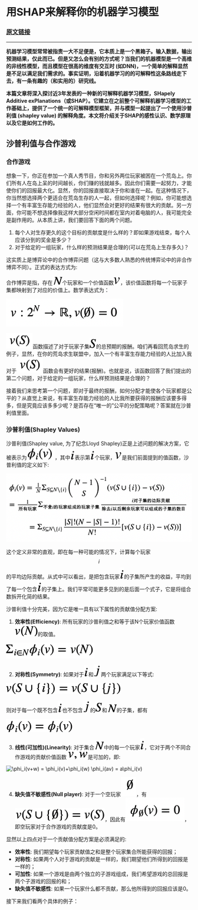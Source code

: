 # 用SHAP来解释你的机器学习模型
### [原文链接](https://bjlkeng.github.io/posts/model-explanability-with-shapley-additive-explanations-shap/#id1)

---

**机器学习模型常常被指责一大不足便是，它本质上是一个黑箱子。输入数据，输出预测结果，仅此而已。但是又怎么会有别的方式呢？当我们的机器模型是一个高维的非线性模型，而且模型在很高的维度有交互时 (如DNN)，一个简单的解释显然是不足以满足我们需求的。事实证明，沿着机器学习的的可解释性这条路线走下去，有一条有趣的（和实用的）研究线。**

**本篇文章将深入探讨近3年发表的一种新的可解释机器学习模型，SHapely Additive exPlanations（或SHAP）。它建立在之前整个可解释机器学习模型的工作基础上，提供了一个统一的可解释模型框架，并与模型一起提出了一个使用沙普利值 (shapley value) 的解释角度。本文将介绍关于SHAP的感性认识、数学原理以及它是如何工作的。**

## 沙普利值与合作游戏
### 合作游戏
想象一下，你正在参加一个真人秀节目，你和另外两位玩家被困在一个荒岛上。你们所有人在岛上呆的时间越长，你们赚的钱就越多。因此你们需要一起努力，才能使你们的回报最大化。显然，你的回报直接取决于你和谁在一起。在这种情况下，你当然想选择两个更适合在荒岛生存的人一起，但如何选择呢？例如，你可能想选择一个有丰富生存能力经验的人，他们显然会对更好的结果有很大的贡献。另一方面，你可能不想选择像我这样大部分空闲时间都在室内对着电脑的人，我可能完全是副作用的。从本质上讲，我们要回答下面的两个问题。

1.  每个人对生存更久的这个目标的贡献度是什么样的？即如果游戏结束，每个人应该分到的奖金是多少？
2.  对于给定的一组玩家，什么样的预测结果是合理的(可以在荒岛上生存多久)？

这实质上是博弈论中的合作博弈问题（这与大多数人熟悉的传统博弈论中的非合作博弈不同）。正式的表达方式为:

合作博弈是指，存在![](./pics/N.png)个玩家和一个价值函数![](./pics/v.png)，该价值函数将每一个玩家子集都映射到了对应的价值上。数学表达式为：

![$$v: 2^N \rightarrow \mathbb{R}, v(\emptyset)=0$$](./pics/eq1.png)

![](./pics/vs.png)函数描述了对于玩家子集![](./pics/s.png)的总预期的报酬。咱们再看回荒岛求生的例子，显然，在你的荒岛求生联盟中，加入一个有丰富生存能力经验的人比加入我对于![](./pics/vs.png)函数会有更好的结果(报酬)。也就是说，该函数回答了我们提出的第二个问题，对于给定的一组玩家，什么样预测结果是合理的？

接着我们来思考第一个问题，即对于最终的报酬，如何分配才能使各个玩家都是公平的？从直觉上来说，有丰富生存能力经验的人比我所要获得的报酬应该要多得多，但是究竟应该多多少呢？是否存在“唯一的”公平的分配策略呢？答案就在沙普利值里面。

### 沙普利值(Shapley Values)
沙普利值(Shapley value, 为了纪念Lloyd Shapley)正是上述问题的解决方案，它被表示为![](./pics/fiv.png)，其中![](./pics/i.png)表示第![](./pics/i.png)个玩家，![](./pics/v.png)是我们前面提到的值函数，沙普利值的定义如下:

![$$\phi_i(v) = \frac{1}{N}\Sigma_{S\subseteq N\backslash\{i\}} {\begin{pmatrix} N-1\\ S\end{pmatrix}}^{-1}(v(S\cup\{i\})-v(S))= \frac{1}{所有玩家}\Sigma_{不含i的玩家组成的玩家子集}\frac{i对子集的边际贡献}{除去i以后剩余玩家可以组成的子集的数目}= \Sigma_{S\subseteq N\backslash\{i\}}\frac{|S|!(N-|S|-1)!}{N!}[v(S\cup\{i\})-v(S))]$$](./pics/eq2.png)
 
 
 这个定义非常的直观，即在每一种可能的情况下，计算每个玩家$$i$$的平均边际贡献。从式中可以看出，是把包含玩家![](./pics/i.png)的子集所产生的收益，平均到了每一个包含![](./pics/i.png)的子集上。我们平常可能更多见到的是后面一个式子，它是将组合数拆开化简的结果。
 
 沙普利值十分完美，因为它是唯一具有以下属性的贡献值分配方案:
 
 1. **效率性(Efficiency)**: 所有玩家的沙普利值之和等于该N个玩家价值函数![](./pics/vn.png)的取值。

![ $$\Sigma_{i\in N}\phi_i(v) = v(N)$$](./pics/eq3.png)
 
 2. **对称性(Symmetry)**: 如果对于![](./pics/i.png)和![](./pics/j.png)两个玩家满足以下等式:
 
![ $$v(S\cup \{i\}) = v(S\cup \{j\})$$](./pics/eq4.png)
 
 则对于每一个既不包含![](./pics/i.png)也不包含![](./pics/j.png)的![](./pics/s.png)和![](./pics/N.png)的子集，都有
 
![ $$\phi_i(v) = \phi_j(v)$$](./pics/eq5.png)
 
 3. **线性(可加性)(Linearity)**: 对于集合![](./pics/N.png)中的每一个玩家![](./pics/i.png)，它对于两个不同合作游戏的贡献价值函数![$$v,w$$](./pics/vw.png)是可加的，即:

![ $$\phi_i(v+w) = \phi_i(v)+\phi_i(w)$$
 $$\phi_i(av) = a\phi_i(v)$$](./pics/eq6.png)
 
 4. **缺失值不敏感性(Null player)**: 对于一个空玩家![$$\emptyset$$](./pics/empty.png)，有![$$v(S\cup\{\emptyset\})=v(S)$$](./pics/eq7.png)，因此有![$$\phi_{\emptyset}(v)=0$$](./pics/eq8.png)，即空玩家对于合作游戏的贡献度是0。

 显然以上四点对于一个贡献值分配方案是必须满足的:
 
 - **效率性**: 我们期望每个玩家贡献值之和是整个玩家集合所能获得的回报；
 - **对称性**: 如果两个人对于游戏的贡献是一样的，我们期望他们所得到的回报是一样的；
 - **可加性**: 如果一个游戏是由两个独立的子游戏组成，我们希望游戏的总回报是两个子游戏的回报的和；
 - **缺失值不敏感性**: 如果一个玩家什么都不贡献，那么他所得到的回报应该是0。

 接下来我们看两个具体的例子：
